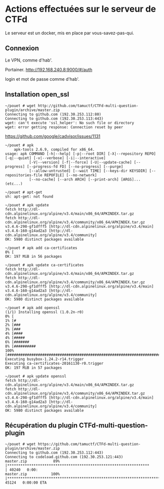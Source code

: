 # Actions effectuées sur le serveur de CTFd

Le serveur est un docker, mis en place par vous-savez-pas-qui.


## Connexion

Le VPN, comme d'hab'.

Portainer.
http://192.168.240.8:9000/#/auth

login et mot de passe comme d'hab'.


## Installation open_ssl

    ~/pouet # wget http://github.com/tamuctf/CTFd-multi-question-plugin/archive/master.zip
    Connecting to github.com (192.30.253.112:80)
    Connecting to github.com (192.30.253.113:443)
    wget: can't execute 'ssl_helper': No such file or directory
    wget: error getting response: Connection reset by peer

https://github.com/google/cadvisor/issues/1131

    ~/pouet # apk
        apk-tools 2.6.9, compiled for x86_64.
    usage: apk COMMAND [-h|--help] [-p|--root DIR] [-X|--repository REPO] [-q|--quiet] [-v|--verbose] [-i|--interactive]
               [-V|--version] [-f|--force] [-U|--update-cache] [--progress] [--progress-fd FD] [--no-progress] [--purge]
               [--allow-untrusted] [--wait TIME] [--keys-dir KEYSDIR] [--repositories-file REPOFILE] [--no-network]
               [--no-cache] [--arch ARCH] [--print-arch] [ARGS]...
    (etc...)

    ~/pouet # apt-get
    sh: apt-get: not found

    ~/pouet # apk update
    fetch http://dl-cdn.alpinelinux.org/alpine/v3.4/main/x86_64/APKINDEX.tar.gz
    fetch http://dl-cdn.alpinelinux.org/alpine/v3.4/community/x86_64/APKINDEX.tar.gz
    v3.4.6-298-gf1dfff5 [http://dl-cdn.alpinelinux.org/alpine/v3.4/main]
    v3.4.6-160-g14ad2a3 [http://dl-cdn.alpinelinux.org/alpine/v3.4/community]
    OK: 5980 distinct packages available

    ~/pouet # apk add ca-certificates
    0% [
    OK: 197 MiB in 56 packages

    ~/pouet # apk update ca-certificates
    fetch http://dl-cdn.alpinelinux.org/alpine/v3.4/main/x86_64/APKINDEX.tar.gz
    fetch http://dl-cdn.alpinelinux.org/alpine/v3.4/community/x86_64/APKINDEX.tar.gz
    v3.4.6-298-gf1dfff5 [http://dl-cdn.alpinelinux.org/alpine/v3.4/main]
    v3.4.6-160-g14ad2a3 [http://dl-cdn.alpinelinux.org/alpine/v3.4/community]
    OK: 5980 distinct packages available

    ~/pouet # apk add openssl
    (1/1) Installing openssl (1.0.2n-r0)
    0% [
    1% [#
    2% [###
    3% [###
    4% [####
    4% [#####
    6% [#######
    8% [##########
    100% [##############################################################################################################
    Executing busybox-1.24.2-r14.trigger
    Executing ca-certificates-20161130-r0.trigger
    OK: 197 MiB in 57 packages

    ~/pouet # apk update openssl
    fetch http://dl-cdn.alpinelinux.org/alpine/v3.4/main/x86_64/APKINDEX.tar.gz
    fetch http://dl-cdn.alpinelinux.org/alpine/v3.4/community/x86_64/APKINDEX.tar.gz
    v3.4.6-298-gf1dfff5 [http://dl-cdn.alpinelinux.org/alpine/v3.4/main]
    v3.4.6-160-g14ad2a3 [http://dl-cdn.alpinelinux.org/alpine/v3.4/community]
    OK: 5980 distinct packages available


## Récupération du plugin CTFd-multi-question-plugin

    ~/pouet # wget https://github.com/tamuctf/CTFd-multi-question-plugin/archive/master.zip
    Connecting to github.com (192.30.253.112:443)
    Connecting to codeload.github.com (192.30.253.121:443)
    master.zip            89% |*****************************************************************         | 40240   0:00:
    master.zip           100% |**************************************************************************| 45124   0:00:00 ETA


